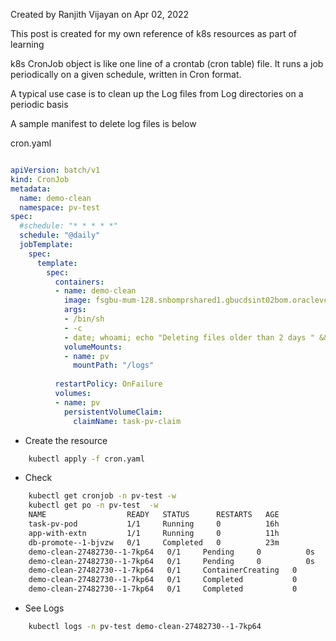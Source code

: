    Created by Ranjith Vijayan on Apr 02, 2022

This post is created for my own reference of k8s resources as part of learning


k8s CronJob object is like one line of a crontab (cron table) file. It runs a job periodically on a given schedule, written in Cron format.


A typical use case is to clean up the Log files from Log directories on a periodic basis


A sample manifest to delete log files is below

cron.yaml

``` yaml

apiVersion: batch/v1
kind: CronJob
metadata:
  name: demo-clean
  namespace: pv-test
spec:
  #schedule: "* * * * *"
  schedule: "@daily"
  jobTemplate:
    spec:
      template:
        spec:
          containers:
          - name: demo-clean
            image: fsgbu-mum-128.snbomprshared1.gbucdsint02bom.oraclevcn.com:5000/utils/busybox:latest
            args:
            - /bin/sh
            - -c
            - date; whoami; echo "Deleting files older than 2 days " && find /logs -type f -iname "*.log" -mtime +2 -print -delete && echo "Deleting empty Dir" && find /logs -empty -type d -print -delete
            volumeMounts:
            - name: pv
              mountPath: "/logs"
 
          restartPolicy: OnFailure
          volumes:
          - name: pv
            persistentVolumeClaim:
              claimName: task-pv-claim

```

*  Create the resource

``` bash
    kubectl apply -f cron.yaml
```

* Check

``` bash
    kubectl get cronjob -n pv-test -w
    kubectl get po -n pv-test  -w
    NAME                  READY   STATUS      RESTARTS   AGE
    task-pv-pod           1/1     Running     0          16h
    app-with-extn         1/1     Running     0          11h
    db-promote--1-bjvzw   0/1     Completed   0          23m
    demo-clean-27482730--1-7kp64   0/1     Pending     0          0s
    demo-clean-27482730--1-7kp64   0/1     Pending     0          0s
    demo-clean-27482730--1-7kp64   0/1     ContainerCreating   0          0s
    demo-clean-27482730--1-7kp64   0/1     Completed           0          4s
    demo-clean-27482730--1-7kp64   0/1     Completed           0          4s
```

*  See Logs

``` bash
    kubectl logs -n pv-test demo-clean-27482730--1-7kp64
```
